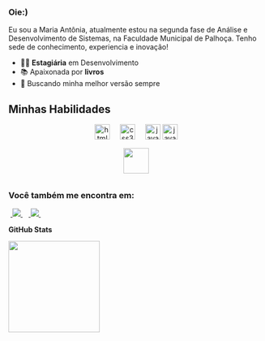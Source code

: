 ### Oie:)
Eu sou a Maria Antônia, atualmente estou na segunda fase de Análise e Desenvolvimento de Sistemas, na Faculdade Municipal de Palhoça. Tenho sede de conhecimento, experiencia e inovação! 

- 👩‍💻 **Estagiária** em Desenvolvimento
- 📚 Apaixonada por **livros**
- 🥊 Buscando minha melhor versão sempre

 ## Minhas Habilidades



<div align="center">
  <img src="https://cdn.jsdelivr.net/gh/devicons/devicon/icons/html5/html5-original.svg" height="30" alt="html5 logo"  />
  <img width="12" />
  <img src="https://cdn.jsdelivr.net/gh/devicons/devicon/icons/css3/css3-original.svg" height="30" alt="css3 logo"  />
  <img width="12" />
  <img src="https://cdn.jsdelivr.net/gh/devicons/devicon/icons/java/java-original.svg" height="30" alt="java logo"  />
   <img src="https://upload.wikimedia.org/wikipedia/commons/thumb/2/27/PHP-logo.svg/800px-PHP-logo.svg.png" height="30" alt="java logo"  />

   &nbsp;&nbsp;<img width='50' height='50' src="https://cdn.jsdelivr.net/gh/devicons/devicon/icons/python/python-original.svg" />&nbsp;&nbsp;
</div>
  
  

##

### Você também me encontra em:
&nbsp;<a href="https://www.linkedin.com/in/maria-ant%C3%B4nia-dos-santos/">
  <img src="https://img.shields.io/badge/linkedin-%230077B5.svg?style=for-the-badge&logo=linkedin&logoColor=white">
</a>&nbsp;
&nbsp;<a href="https://www.instagram.com/_mariaantoniads/">
  <img src="https://img.shields.io/badge/Instagram-%23E4405F.svg?style=for-the-badge&logo=Instagram&logoColor=white">
</a>&nbsp;

**GitHub Stats**

<a href="https://github.com/mariaato" title="Perfil do Let">
  <img height="180em" src="https://github-readme-stats.vercel.app/api?username=mariaato&theme=dracula&show_icons=true" />
</a>
